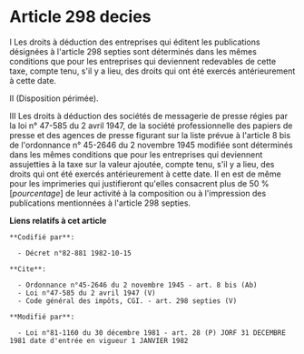 # Article 298 decies

I Les droits à déduction des entreprises qui éditent les publications désignées à l'article 298 septies sont déterminés dans
les mêmes conditions que pour les entreprises qui deviennent redevables de cette taxe, compte tenu, s'il y a lieu, des droits
qui ont été exercés antérieurement à cette date. 

II (Disposition périmée). 

III Les droits à déduction des sociétés de messagerie de presse régies par la loi n° 47-585 du 2 avril 1947, de la société
professionnelle des papiers de presse et des agences de presse figurant sur la liste prévue à l'article 8 bis de l'ordonnance
n° 45-2646 du 2 novembre 1945 modifiée sont déterminés dans les mêmes conditions que pour les entreprises qui deviennent
assujetties à la taxe sur la valeur ajoutée, compte tenu, s'il y a lieu, des droits qui ont été exercés antérieurement à
cette date. Il en est de même pour les imprimeries qui justifieront qu'elles consacrent plus de 50 % [*pourcentage*] de leur
activité à la composition ou à l'impression des publications mentionnées à l'article 298 septies.

**Liens relatifs à cet article**

	**Codifié par**:

	  - Décret n°82-881 1982-10-15

	**Cite**:

	  - Ordonnance n°45-2646 du 2 novembre 1945 - art. 8 bis (Ab)
	  - Loi n°47-585 du 2 avril 1947 (V)
	  - Code général des impôts, CGI. - art. 298 septies (V)

	**Modifié par**:

	  - Loi n°81-1160 du 30 décembre 1981 - art. 28 (P) JORF 31 DECEMBRE 1981 date d'entrée en vigueur 1 JANVIER 1982
